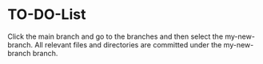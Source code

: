 # TO-DO-List

Click the main branch and go to the branches and then select the my-new-branch. 
All relevant files and directories are committed under the my-new-branch branch.

